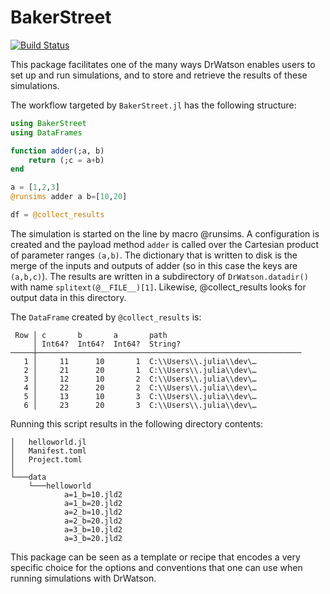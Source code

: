 # BakerStreet

[![Build Status](https://github.com/krcools/BakerStreet.jl/actions/workflows/CI.yml/badge.svg?branch=master)](https://github.com/krcools/BakerStreet.jl/actions/workflows/CI.yml?query=branch%3Amaster)

This package facilitates one of the many ways DrWatson enables users to set up and run simulations, and to store and retrieve the results of these simulations.

The workflow targeted by `BakerStreet.jl` has the following structure:

```julia
using BakerStreet
using DataFrames

function adder(;a, b)
    return (;c = a+b)
end

a = [1,2,3]
@runsims adder a b=[10,20]

df = @collect_results
```

The simulation is started on the line by macro @runsims. A configuration is created and the payload method `adder` is called over the Cartesian product of parameter ranges `(a,b)`. The dictionary that is written to disk is the merge of the inputs and outputs of adder (so in this case the keys are `(a,b,c)`). The results are written in a subdirectory of `DrWatson.datadir()` with name `splitext(@__FILE__)[1]`. Likewise, @collect_results looks for output data in this directory.

The `DataFrame` created by `@collect_results` is:

```
 Row │ c       b       a       path
     │ Int64?  Int64?  Int64?  String?
─────┼───────────────────────────────────────────────────────────
   1 │     11      10       1  C:\\Users\\.julia\\dev\…
   2 │     21      20       1  C:\\Users\\.julia\\dev\…
   3 │     12      10       2  C:\\Users\\.julia\\dev\…
   4 │     22      20       2  C:\\Users\\.julia\\dev\…
   5 │     13      10       3  C:\\Users\\.julia\\dev\…
   6 │     23      20       3  C:\\Users\\.julia\\dev\…
```

Running this script results in the following directory contents:

```
│   helloworld.jl
│   Manifest.toml
│   Project.toml
│
└───data
    └───helloworld
            a=1_b=10.jld2
            a=1_b=20.jld2
            a=2_b=10.jld2
            a=2_b=20.jld2
            a=3_b=10.jld2
            a=3_b=20.jld2
```

This package can be seen as a template or recipe that encodes a very specific choice for the options and conventions that one can use when running simulations with DrWatson.